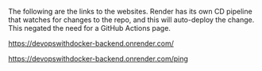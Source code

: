 
The following are the links to the websites.  Render has its own CD pipeline that watches for changes to the repo, and this will auto-deploy the change.
This negated the need for a GitHub Actions page.

https://devopswithdocker-backend.onrender.com/

https://devopswithdocker-backend.onrender.com/ping